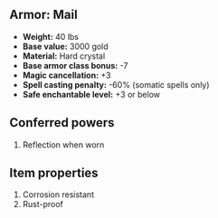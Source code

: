 ## Armor: Mail

- **Weight:** 40 lbs
- **Base value:** 3000 gold
- **Material:** Hard crystal
- **Base armor class bonus:** -7
- **Magic cancellation:** +3
- **Spell casting penalty:** -60% (somatic spells only)
- **Safe enchantable level:** +3 or below

## Conferred powers

1. Reflection when worn

## Item properties

1. Corrosion resistant
2. Rust-proof